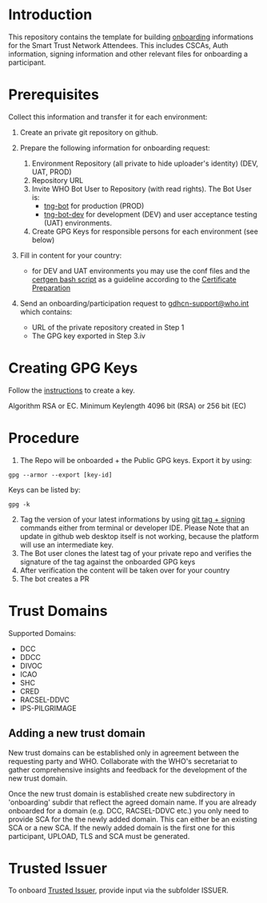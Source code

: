 # Introduction

This repository contains the template for building [onboarding](https://github.com/WorldHealthOrganization/smart-trust/blob/main/input/pagecontent/concepts_onboarding.md) informations for the Smart Trust Network Attendees. This includes CSCAs, Auth information, signing information and other relevant files for onboarding a participant.

# Prerequisites

Collect this information and transfer it for each environment:

1. Create an private git repository on github.
2. Prepare the following information for onboarding request: 
    1. Environment Repository (all private to hide uploader's identity) (DEV, UAT, PROD)
    2. Repository URL
    3. Invite WHO Bot User to Repository (with read rights). The Bot User is:
        - [tng-bot](https://github.com/tng-bot) for production (PROD)
        -  [tng-bot-dev](https://github.com/tng-bot-dev) for development (DEV) and user acceptance testing (UAT) environments.
    4. Create GPG Keys for responsible persons for each environment (see below)
3. Fill in content for your country:
   - for DEV and UAT environments you may use the conf files and the [certgen bash script](scripts/certgen/gen_all_certs.sh) as a guideline according to the [Certificate Preparation](scripts/certgen/README.md)

4. Send an onboarding/participation request to gdhcn-support@who.int which contains:
   - URL of the private repository created in Step 1
   - The GPG key exported in Step 3.iv
   

# Creating GPG Keys

Follow the [instructions](https://docs.github.com/en/authentication/managing-commit-signature-verification/generating-a-new-gpg-key) to create a key.

Algorithm RSA or EC.
Minimum Keylength 4096 bit (RSA) or 256 bit (EC)

# Procedure

1) The Repo will be onboarded + the Public GPG keys. Export it by using: 
```
gpg --armor --export [key-id]
```
Keys can be listed by:
```
gpg -k
```
2) Tag the version of your latest informations by using [git tag + signing](https://git-scm.com/book/en/v2/Git-Tools-Signing-Your-Work) commands either from terminal or developer IDE. Please Note that an update in github web desktop itself is not working, because the platform will use an intermediate key.
3) The Bot user clones the latest tag of your private repo and verifies the signature of the tag against the onboarded GPG keys
4) After verification the content will be taken over for your country
5) The bot creates a PR


# Trust Domains

Supported Domains:

- DCC
- DDCC
- DIVOC
- ICAO
- SHC
- CRED
- RACSEL-DDVC
- IPS-PILGRIMAGE

## Adding a new trust domain

New trust domains can be established only in agreement between the requesting party and WHO.
Collaborate with the WHO's secretariat to gather comprehensive insights and feedback for the development of the new trust domain.

Once the new trust domain is established create new subdirectory in 'onboarding' subdir that reflect the agreed domain name.
If you are already onboarded for a domain (e.g. DCC, RACSEL-DDVC etc.) you only need to provide SCA for the the newly added domain.  This can either be an existing SCA or a new SCA.
If the newly added domain is the first one for this participant, UPLOAD, TLS and SCA must be generated.

# Trusted Issuer

To onboard [Trusted Issuer](onboarding/DDCC/ISSUER/trusted-issuer-onboarding-specification.md), provide input via the subfolder ISSUER.

